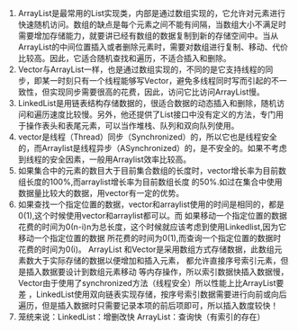 1. ArrayList是最常用的List实现类，内部是通过数组实现的，它允许对元素进行快速随机访问。数组的缺点是每个元素之间不能有间隔，当数组大小不满足时需要增加存储能力，就要讲已经有数组的数据复制到新的存储空间中。当从ArrayList的中间位置插入或者删除元素时，需要对数组进行复制、移动、代价比较高。因此，它适合随机查找和遍历，不适合插入和删除。
2. Vector与ArrayList一样，也是通过数组实现的，不同的是它支持线程的同步，即某一时刻只有一个线程能够写Vector，避免多线程同时写而引起的不一致性，但实现同步需要很高的花费，因此，访问它比访问ArrayList慢。
3. LinkedList是用链表结构存储数据的，很适合数据的动态插入和删除，随机访问和遍历速度比较慢。另外，他还提供了List接口中没有定义的方法，专门用于操作表头和表尾元素，可以当作堆栈、队列和双向队列使用。
4. vector是线程（Thread）同步（Synchronized）的，所以它也是线程安全的，而Arraylist是线程异步（ASynchronized）的，是不安全的。如果不考虑到线程的安全因素，一般用Arraylist效率比较高。
5. 如果集合中的元素的数目大于目前集合数组的长度时，vector增长率为目前数组长度的100%,而arraylist增长率为目前数组长度
   的50%.如过在集合中使用数据量比较大的数据，用vector有一定的优势。
6. 如果查找一个指定位置的数据，vector和arraylist使用的时间是相同的，都是0(1),这个时候使用vector和arraylist都可以。而
   如果移动一个指定位置的数据花费的时间为0(n-i)n为总长度，这个时候就应该考虑到使用Linkedlist,因为它移动一个指定位置的数据
   所花费的时间为0(1),而查询一个指定位置的数据时花费的时间为0(i)。
   ArrayList 和Vector是采用数组方式存储数据，此数组元素数大于实际存储的数据以便增加和插入元素，
   都允许直接序号索引元素，但是插入数据要设计到数组元素移动 等内存操作，所以索引数据快插入数据慢，
   Vector由于使用了synchronized方法（线程安全）所以性能上比ArrayList要差
   ，LinkedList使用双向链表实现存储，按序号索引数据需要进行向前或向后遍历，但是插入数据时只需要记录本项的前后项即可，所以插入数度较快！
7. 笼统来说：LinkedList：增删改快
          ArrayList：查询快（有索引的存在）